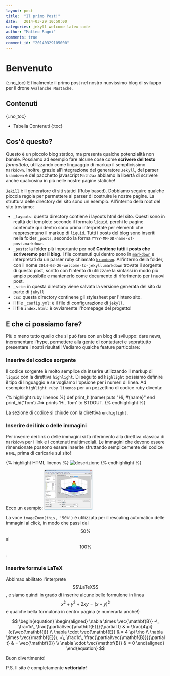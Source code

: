 ```yaml
---
layout: post
title:  "Il primo Post!"
date:   2014-03-29 10:50:00
categories: jekyll welcome latex code
author: "Matteo Ragni"
comments: true
comment_id: "20140329105000"
---
```


# Benvenuto
{:.no_toc}
E finalmente il primo post nel nostro nuovissimo blog di sviluppo per il drone `Avalanche Mustache`.

## Contenuti
{:.no_toc}

* Tabella Contenuti
{:toc}

## Cos'è questo?

Questo è un piccolo blog statico, ma presenta qualche potenzialità non banale. Possiamo ad esempio fare alcune cose come **scrivere del testo** _formattato_, utilizzando come linguaggio di markup il semplicissimo `Markdown`. Inoltre, grazie all'integrazione del generatore `Jekyll`, del parser `kramdown` e del pacchetto javascript `MathJax` abbiamo la libertà di scrivere anche qualcosina in più nelle nostre pagine statiche!

[`Jekill`][jekyll] è il generatore di siti statici (Ruby based). Dobbiamo seguire qualche piccola regola per permettere al parser di costruire le nostre pagine. La struttura delle directory del sito sono un esempio. All'interno della root del sito troviamo:

 * `_layouts`: questa directory contiene i layouts html del sito. Questi sono in realtà dei templete secondo il formato `liquid`, perchi le pagine contenute qui dentro sono prima interpretate per elementi che rappresentano il markup di `liquid`. Tutti i posts del blog sono inseriti nella folder `_posts`, secondo la forma `YYYY-MM-DD-name-of-post.markdown`.
 * `_posts`: la folder più importante per noi! **Contiene tutti i posts che scriveremo per il blog**. I file contenuti qui dentro sono in [`markdown`][markdown] e interpretati da un parser ruby chiamato [`kramdown`][kramdown]. All'interno della folder, con il nome `2014-03-26-welcome-to-jekyll.markdown` trovate il sorgente di questo post, scritto con l'intento di utilizzare la sintassi in modo più ampio possibile e mantenerlo come documento di riferimento per i nuovi post.
 * `_site`: in questa directory viene salvata la versione generata del sito da parte di `jekyll`
 * `css`: questa directory continene gli stylesheet per l'intero sito.
 * il file `_config.yml`: è il file di configurazione di `jekyll`.
 * il file `index.html`: è ovviamente l'homepage del progetto!

## E che ci possiamo fare?

Più o meno tutto quello che si può fare con un blog di sviluppo: dare news, incrementare l'hype, permettere alla gente di contattarci e soprattutto presentare i nostri risultati! Vediamo qualche feature particolare:

### Inserire del codice sorgente

Il codice sorgente è molto semplice da inserire utilizzando il markup di `liquid` con la direttiva `highlight`. Di seguito ad `highlight` possiamo definire il tipo di linguaggio e se vogliamo l'opsione per i numeri di linea. Ad esempio: `highlight ruby linenos` per un pezzettino di codice ruby diventa:

{% highlight ruby linenos %}
def print_hi(name)
  puts "Hi, #{name}"
end
print_hi('Tom')
#=> prints 'Hi, Tom' to STDOUT.
{% endhighlight %}

La sezione di codice si chiude con la direttiva `endhiglight`.

### Inserire dei link o delle immagini

Per inserire dei link o delle immagini si fa riferimento alla direttiva classica di `Markdown` per i link e i contenuti multimediali. Le immagini che devono essere rimensionate possono essere inserite sfruttando semplicemente del codice `HTML`, prima di caricarle sul sito!

{% highlight HTML linenos %}
<img src="/assets/nome_immagine.ext" alt="descrizione" onclick="imageZoom(this, '50%')" style="width: 50%">
{% endhighlight %}

Ecco un esempio:
<img src="/assets/example.jpg" alt="Una immagine di esempio" onclick="imageZoom(this, '30%')" style="width: 30%">

La voce `imageZoom(this, '50%')` è utilizzata per il rescaling automatico delle immagini al click, in modo che passi dal $$50\%$$ al $$100\%$$.

### Inserire formule LaTeX

Abbimao abilitato l'interprete $$\LaTeX$$, e siamo quindi in grado di inserire alcune belle formulone in linea $$x^2 + y^2 + 2 x y = (x+y)^2$$ e qualche bella formulona in centro pagina (e numerarla anche!)

$$
\begin{equation}
\begin{aligned}
\nabla \times \vec{\mathbf{B}} -\, \frac1c\, \frac{\partial\vec{\mathbf{E}}}{\partial t} & = \frac{4\pi}{c}\vec{\mathbf{j}} \\   \nabla \cdot \vec{\mathbf{E}} & = 4 \pi \rho \\
\nabla \times \vec{\mathbf{E}}\, +\, \frac1c\, \frac{\partial\vec{\mathbf{B}}}{\partial t} & = \vec{\mathbf{0}} \\
\nabla \cdot \vec{\mathbf{B}} & = 0 \end{aligned}
\end{equation}
$$

Buon divertimento!

P.S. Il sito è completamente **vettoriale**!

[markdown]: http://daringfireball.net/projects/markdown/syntax
[kramdown]: http://kramdown.gettalong.org/
[jekyll]: http://jekyllrb.com

